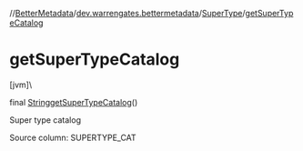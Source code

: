 //[BetterMetadata](../../../index.md)/[dev.warrengates.bettermetadata](../index.md)/[SuperType](index.md)/[getSuperTypeCatalog](get-super-type-catalog.md)

# getSuperTypeCatalog

[jvm]\

final [String](https://docs.oracle.com/javase/8/docs/api/java/lang/String.html)[getSuperTypeCatalog](get-super-type-catalog.md)()

Super type catalog

Source column: SUPERTYPE_CAT
